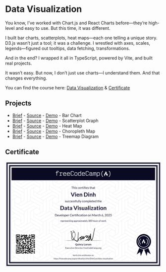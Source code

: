 # Data Visualization

You know, I’ve worked with Chart.js and React Charts before—they’re high-level and easy to use. But this time, it was different.

I built bar charts, scatterplots, heat maps—each one telling a unique story. D3.js wasn’t just a tool; it was a challenge. I wrestled with axes, scales, legends—figured out tooltips, data fetching, transformations.

And in the end? I wrapped it all in TypeScript, powered by Vite, and built real projects.

It wasn’t easy. But now, I don’t just use charts—I understand them. And that changes everything.

You can find the course here: [Data Visualization](https://www.freecodecamp.org/learn/2022/responsive-web-design/) & [Certificate](https://www.freecodecamp.org/certification/VienDinhCom/responsive-web-design)

## Projects

- [Brief](https://www.freecodecamp.org/learn/data-visualization/data-visualization-projects/visualize-data-with-a-bar-chart) - [Source](projects/bar-chart/) - [Demo](https://data-visualization-vien.vercel.app/projects/bar-chart/bar-chart.html) - Bar Chart
- [Brief](https://www.freecodecamp.org/learn/data-visualization/data-visualization-projects/visualize-data-with-a-scatterplot-graph) - [Source](projects/scatterplot-graph/) - [Demo](https://data-visualization-vien.vercel.app/projects/scatterplot-graph/scatterplot-graph.html) - Scatterplot Graph
- [Brief](https://www.freecodecamp.org/learn/data-visualization/data-visualization-projects/visualize-data-with-a-heat-map) - [Source](projects/heat-map/) - [Demo](https://data-visualization-vien.vercel.app/projects/heat-map/heat-map.html) - Heat Map
- [Brief](https://www.freecodecamp.org/learn/data-visualization/data-visualization-projects/visualize-data-with-a-choropleth-map) - [Source](projects/choropleth-map/) - [Demo](https://data-visualization-vien.vercel.app/projects/choropleth-map/choropleth-map.html) - Choropleth Map
- [Brief](https://www.freecodecamp.org/learn/data-visualization/data-visualization-projects/visualize-data-with-a-treemap-diagram) - [Source](projects/treemap-diagram/) - [Demo](https://data-visualization-vien.vercel.app/projects/treemap-diagram/treemap-diagram.html) - Treemap Diagram

## Certificate

<a href="https://www.freecodecamp.org/certification/VienDinhCom/responsive-web-design">
  <img src="certificate.png" alt="Data Visualization Certificate" title="Click here to verify it on freeCodeCamp">
</a>
